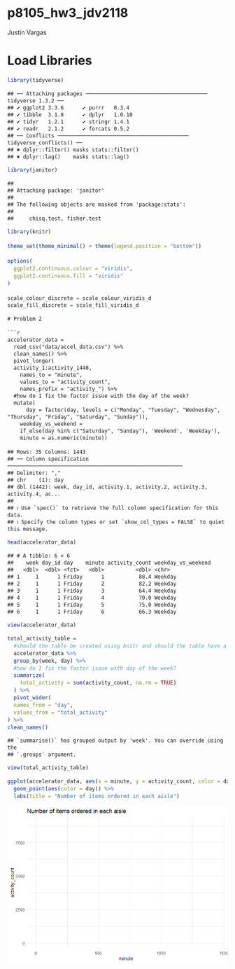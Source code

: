 p8105_hw3_jdv2118
================
Justin Vargas

# Load Libraries

``` r
library(tidyverse)
```

    ## ── Attaching packages ─────────────────────────────────────── tidyverse 1.3.2 ──
    ## ✔ ggplot2 3.3.6      ✔ purrr   0.3.4 
    ## ✔ tibble  3.1.8      ✔ dplyr   1.0.10
    ## ✔ tidyr   1.2.1      ✔ stringr 1.4.1 
    ## ✔ readr   2.1.2      ✔ forcats 0.5.2 
    ## ── Conflicts ────────────────────────────────────────── tidyverse_conflicts() ──
    ## ✖ dplyr::filter() masks stats::filter()
    ## ✖ dplyr::lag()    masks stats::lag()

``` r
library(janitor)
```

    ## 
    ## Attaching package: 'janitor'
    ## 
    ## The following objects are masked from 'package:stats':
    ## 
    ##     chisq.test, fisher.test

``` r
library(knitr)

theme_set(theme_minimal() + theme(legend.position = "bottom"))

options(
  ggplot2.continuous.colour = "viridis",
  ggplot2.continuous.fill = "viridis"
)

scale_colour_discrete = scale_colour_viridis_d
scale_fill_discrete = scale_fill_viridis_d
```


    # Problem 2

    ```r
    accelerator_data = 
      read_csv("data/accel_data.csv") %>%
      clean_names() %>%
      pivot_longer(
      activity_1:activity_1440,
        names_to = "minute",
        values_to = "activity_count",
        names_prefix = "activity_") %>%
      #how do I fix the factor issue with the day of the week?
      mutate(
          day = factor(day, levels = c("Monday", "Tuesday", "Wednesday", "Thursday", "Friday", "Saturday", "Sunday")),
        weekday_vs_weekend =
        if_else(day %in% c("Saturday", "Sunday"), 'Weekend', 'Weekday'), 
        minute = as.numeric(minute))

    ## Rows: 35 Columns: 1443
    ## ── Column specification ────────────────────────────────────────────────────────
    ## Delimiter: ","
    ## chr    (1): day
    ## dbl (1442): week, day_id, activity.1, activity.2, activity.3, activity.4, ac...
    ## 
    ## ℹ Use `spec()` to retrieve the full column specification for this data.
    ## ℹ Specify the column types or set `show_col_types = FALSE` to quiet this message.

``` r
head(accelerator_data)
```

    ## # A tibble: 6 × 6
    ##    week day_id day    minute activity_count weekday_vs_weekend
    ##   <dbl>  <dbl> <fct>   <dbl>          <dbl> <chr>             
    ## 1     1      1 Friday      1           88.4 Weekday           
    ## 2     1      1 Friday      2           82.2 Weekday           
    ## 3     1      1 Friday      3           64.4 Weekday           
    ## 4     1      1 Friday      4           70.0 Weekday           
    ## 5     1      1 Friday      5           75.0 Weekday           
    ## 6     1      1 Friday      6           66.3 Weekday

``` r
view(accelerator_data)
```

``` r
total_activity_table =  
  #should the table be created using knitr and should the table have a separate name
  accelerator_data %>%
  group_by(week, day) %>%
  #how do I fix the factor issue with day of the week?
  summarize(
    total_activity = sum(activity_count, na.rm = TRUE)
  ) %>%
  pivot_wider(
  names_from = "day",
  values_from = "total_activity"
) %>%
clean_names()
```

    ## `summarise()` has grouped output by 'week'. You can override using the
    ## `.groups` argument.

``` r
view(total_activity_table)
```

``` r
ggplot(accelerator_data, aes(x = minute, y = activity_count, color = day)) + 
  geom_point(aes(color = day)) %>%
  labs(title = "Number of items ordered in each aisle")
```

![](p8105_hw3_jdv2118_files/figure-gfm/unnamed-chunk-4-1.png)<!-- -->
